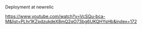 Deployment at newrelic

https://www.youtube.com/watch?v=VcSQu-bca-M&list=PLhr1KZpdzukdeX8mQ2qO73bg6UKQHYsHb&index=172
